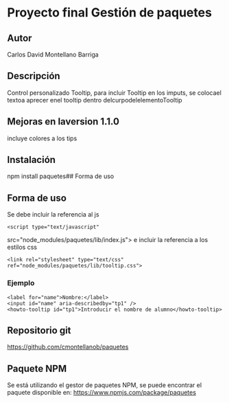 # Proyecto final Gestión de paquetes
## Autor
Carlos David Montellano Barriga
## Descripción
Control personalizado Tooltip, para incluir Tooltip en los imputs,
se colocael textoa aprecer enel tooltip dentro delcurpodelelementoTooltip

## Mejoras en laversion 1.1.0
incluye colores a los tips

## Instalación
npm install paquetes## Forma de uso 

## Forma de uso

Se debe incluir la referencia al js

    <script type="text/javascript"
src="node_modules/paquetes/lib/index.js"></script>
e incluir la referencia a los estilos css

    <link rel="stylesheet" type="text/css"    ref="node_modules/paquetes/lib/tooltip.css">

### Ejemplo

    <label for="name">Nombre:</label>
    <input id="name" aria-describedby="tp1" />
    <howto-tooltip id="tp1">Introducir el nombre de alumno</howto-tooltip>

## Repositorio git
https://github.com/cmontellanob/paquetes

## Paquete NPM
Se está utilizando el gestor de paquetes NPM, se puede encontrar el paquete disponible en:
https://www.npmjs.com/package/paquetes
